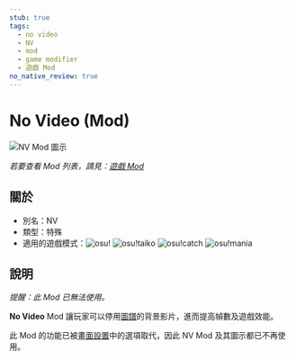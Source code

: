 ```yaml
---
stub: true
tags:
  - no video
  - NV
  - mod
  - game modifier
  - 遊戲 Mod
no_native_review: true
---
```


# No Video (Mod)

![NV Mod 圖示](/wiki/shared/mods/NV.png "No Video (NV) Mod 圖示")

*若要查看 Mod 列表，請見：[遊戲 Mod](/wiki/Game_modifier)*

## 關於

- 別名：NV
- 類型：特殊
- 適用的遊戲模式：![][osu!] ![][osu!taiko] ![][osu!catch] ![][osu!mania]

## 說明

*提醒：此 Mod 已無法使用。*

**No Video** Mod 讓玩家可以停用[圖譜](/wiki/Beatmap)的背景影片，進而提高幀數及遊戲效能。

此 Mod 的功能已被[畫面設置](/wiki/Client/Interface/Visual_settings)中的選項取代，因此 NV Mod 及其圖示都已不再使用。

[osu!]: /wiki/shared/mode/osu.png "osu!"
[osu!taiko]: /wiki/shared/mode/taiko.png "osu!taiko"
[osu!catch]: /wiki/shared/mode/catch.png "osu!catch"
[osu!mania]: /wiki/shared/mode/mania.png "osu!mania"
